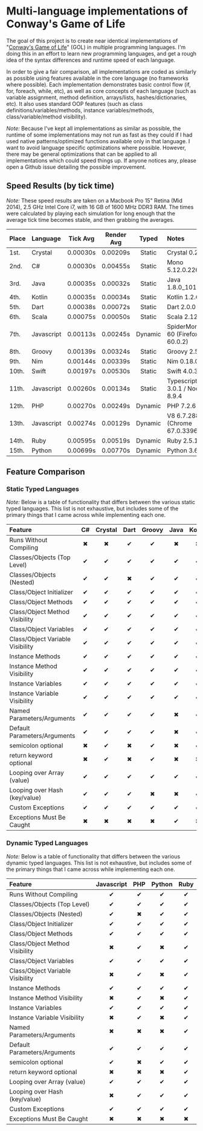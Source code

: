 # Multi-language implementations of Conway's Game of Life

The goal of this project is to create near identical implementations of "[Conway's Game of Life](http://en.wikipedia.org/wiki/Conway's_Game_of_Life)" (GOL) in multiple programming languages. I'm doing this in an effort to learn new programming languages, and get a rough idea of the syntax differences and runtime speed of each language.

In order to give a fair comparison, all implementations are coded as similarly as possible using features available in the core language (no frameworks where possible). Each implementation demonstrates basic control flow (if, for, foreach, while, etc), as well as core concepts of each language (such as variable assignment, method definition, arrays/lists, hashes/dictionaries, etc). It also uses standard OOP features (such as class definitions/variables/methods, instance variables/methods, class/variable/method visibility).

*Note:* Because I've kept all implementations as similar as possible, the runtime of some implementations may not run as fast as they could if I had used native patterns/optimized functions available only in that language. I want to avoid language specific optimizations where possible. However, there may be general optimizations that can be applied to all implementations which could speed things up. If anyone notices any, please open a Github issue detailing the possible improvement.

## Speed Results (by tick time)

*Note:* These speed results are taken on a Macbook Pro 15" Retina (Mid 2014), 2.5 GHz Intel Core i7, with 16 GB of 1600 MHz DDR3 RAM. The times were calculated by playing each simulation for long enough that the average tick time becomes stable, and then grabbing the averages.

| Place | Language   | Tick Avg | Render Avg |  Typed  | Notes                               |
|:------|:-----------|:--------:|:----------:|:-------:|:------------------------------------|
| 1st.  | Crystal    | 0.00030s |  0.00209s  | Static  | Crystal 0.25.1                      |
| 2nd.  | C#         | 0.00030s |  0.00455s  | Static  | Mono 5.12.0.226                     |
| 3rd.  | Java       | 0.00035s |  0.00032s  | Static  | Java 1.8.0_101                      |
| 4th.  | Kotlin     | 0.00035s |  0.00034s  | Static  | Kotlin 1.2.60                       |
| 5th.  | Dart       | 0.00038s |  0.00072s  | Static  | Dart 2.0.0                          |
| 6th.  | Scala      | 0.00075s |  0.00050s  | Static  | Scala 2.12.6                        |
| 7th.  | Javascript | 0.00113s |  0.00245s  | Dynamic | SpiderMonkey 60 (Firefox 60.0.2)    |
| 8th.  | Groovy     | 0.00139s |  0.00324s  | Static  | Groovy 2.5.1                        |
| 9th.  | Nim        | 0.00144s |  0.00339s  | Static  | Nim 0.18.0                          |
| 10th. | Swift      | 0.00197s |  0.00530s  | Static  | Swift 4.0.3                         |
| 11th. | Javascript | 0.00260s |  0.00134s  | Static  | Typescript 3.0.1 / Node 8.9.4       |
| 12th. | PHP        | 0.00270s |  0.00249s  | Dynamic | PHP 7.2.6                           |
| 13th. | Javascript | 0.00274s |  0.00129s  | Dynamic | V8 6.7.288.46 (Chrome 67.0.3396.87) |
| 14th. | Ruby       | 0.00595s |  0.00519s  | Dynamic | Ruby 2.5.1                          |
| 15th. | Python     | 0.00699s |  0.00770s  | Dynamic | Python 3.6.2                        |

## Feature Comparison

### Static Typed Languages

*Note:* Below is a table of functionality that differs between the various static typed languages.
This list is not exhaustive, but includes some of the primary things that I came across while implementing each one.

| Feature                          | C# | Crystal | Dart | Groovy | Java | Kotlin | Nim | Scala | Swift | TypeScript |
|:---------------------------------|:--:|:-------:|:----:|:------:|:----:|:------:|:---:|:-----:|:-----:|:----------:|
| Runs Without Compiling           | ✖  |    ✖    |  ✔   |   ✔    |  ✖   |   ✖    |  ✖  |   ✖   |   ✖   |     ✖      |
| Classes/Objects (Top Level)      | ✔  |    ✔    |  ✔   |   ✔    |  ✔   |   ✔    |  ✔  |   ✔   |   ✔   |     ✔      |
| Classes/Objects (Nested)         | ✔  |    ✔    |  ✖   |   ✔    |  ✔   |   ✔    |  ✖  |   ✔   |   ✖   |     ✔      |
| Class/Object Initializer         | ✔  |    ✔    |  ✔   |   ✔    |  ✔   |   ✔    |  ✖  |   ✔   |   ✔   |     ✔      |
| Class/Object Methods             | ✔  |    ✔    |  ✔   |   ✔    |  ✔   |   ✔    |  ✖  |   ✔   |   ✔   |     ✔      |
| Class/Object Method Visibility   | ✔  |    ✔    |  ✔   |   ✔    |  ✔   |   ✔    |  ✖  |   ✔   |   ✔   |     ✔      |
| Class/Object Variables           | ✔  |    ✔    |  ✔   |   ✔    |  ✔   |   ✔    |  ✖  |   ✔   |   ✖   |     ✔      |
| Class/Object Variable Visibility | ✔  |    ✔    |  ✔   |   ✔    |  ✔   |   ✔    |  ✖  |   ✔   |   ✖   |     ✔      |
| Instance Methods                 | ✔  |    ✔    |  ✔   |   ✔    |  ✔   |   ✔    |  ✔  |   ✔   |   ✔   |     ✔      |
| Instance Method Visibility       | ✔  |    ✔    |  ✔   |   ✔    |  ✔   |   ✔    |  ✔  |   ✔   |   ✔   |     ✔      |
| Instance Variables               | ✔  |    ✔    |  ✔   |   ✔    |  ✔   |   ✔    |  ✔  |   ✔   |   ✔   |     ✔      |
| Instance Variable Visibility     | ✔  |    ✔    |  ✔   |   ✔    |  ✔   |   ✔    |  ✔  |   ✔   |   ✔   |     ✔      |
| Named Parameters/Arguments       | ✔  |    ✔    |  ✔   |   ✔    |  ✖   |   ✔    |  ✖  |   ✔   |   ✔   |     ✖      |
| Default Parameters/Arguments     | ✔  |    ✔    |  ✔   |   ✔    |  ✖   |   ✔    |  ✔  |   ✔   |   ✔   |     ✔      |
| semicolon optional               | ✖  |    ✔    |  ✖   |   ✔    |  ✖   |   ✔    |  ✔  |   ✔   |   ✔   |     ✔      |
| return keyword optional          | ✖  |    ✔    |  ✖   |   ✔    |  ✖   |   ✖    |  ✔  |   ✔   |   ✖   |     ✖      |
| Looping over Array (value)       | ✔  |    ✔    |  ✔   |   ✔    |  ✔   |   ✔    |  ✔  |   ✔   |   ✔   |     ✔      |
| Looping over Hash (key/value)    | ✔  |    ✔    |  ✔   |   ✖    |  ✖   |   ✔    |  ✔  |   ✔   |   ✔   |     ✔      |
| Custom Exceptions                | ✔  |    ✔    |  ✔   |   ✔    |  ✔   |   ✔    |  ✔  |   ✔   |   ✔   |     ✔      |
| Exceptions Must Be Caught        | ✖  |    ✖    |  ✖   |   ✖    |  ✔   |   ✖    |  ✖  |   ✖   |   ✔   |     ✖      |

### Dynamic Typed Languages

*Note:* Below is a table of functionality that differs between the various dynamic typed languages.
This list is not exhaustive, but includes some of the primary things that I came across while implementing each one.

| Feature                          | Javascript | PHP | Python | Ruby |
|:---------------------------------|:----------:|:---:|:------:|:----:|
| Runs Without Compiling           |     ✔      |  ✔  |   ✔    |  ✔   |
| Classes/Objects (Top Level)      |     ✔      |  ✔  |   ✔    |  ✔   |
| Classes/Objects (Nested)         |     ✔      |  ✖  |   ✔    |  ✔   |
| Class/Object Initializer         |     ✔      |  ✔  |   ✔    |  ✔   |
| Class/Object Methods             |     ✔      |  ✔  |   ✔    |  ✔   |
| Class/Object Method Visibility   |     ✖      |  ✔  |   ✖    |  ✔   |
| Class/Object Variables           |     ✔      |  ✔  |   ✔    |  ✔   |
| Class/Object Variable Visibility |     ✖      |  ✔  |   ✖    |  ✔   |
| Instance Methods                 |     ✔      |  ✔  |   ✔    |  ✔   |
| Instance Method Visibility       |     ✖      |  ✔  |   ✖    |  ✔   |
| Instance Variables               |     ✔      |  ✔  |   ✔    |  ✔   |
| Instance Variable Visibility     |     ✖      |  ✔  |   ✖    |  ✔   |
| Named Parameters/Arguments       |     ✖      |  ✖  |   ✖    |  ✔   |
| Default Parameters/Arguments     |     ✔      |  ✔  |   ✔    |  ✔   |
| semicolon optional               |     ✔      |  ✖  |   ✔    |  ✔   |
| return keyword optional          |     ✖      |  ✖  |   ✖    |  ✔   |
| Looping over Array (value)       |     ✔      |  ✔  |   ✔    |  ✔   |
| Looping over Hash (key/value)    |     ✖      |  ✔  |   ✔    |  ✔   |
| Custom Exceptions                |     ✔      |  ✔  |   ✔    |  ✔   |
| Exceptions Must Be Caught        |     ✖      |  ✖  |   ✖    |  ✖   |
